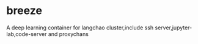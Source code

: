 # breeze
A deep learning container for langchao cluster,include ssh server,jupyter-lab,code-server and proxychans
